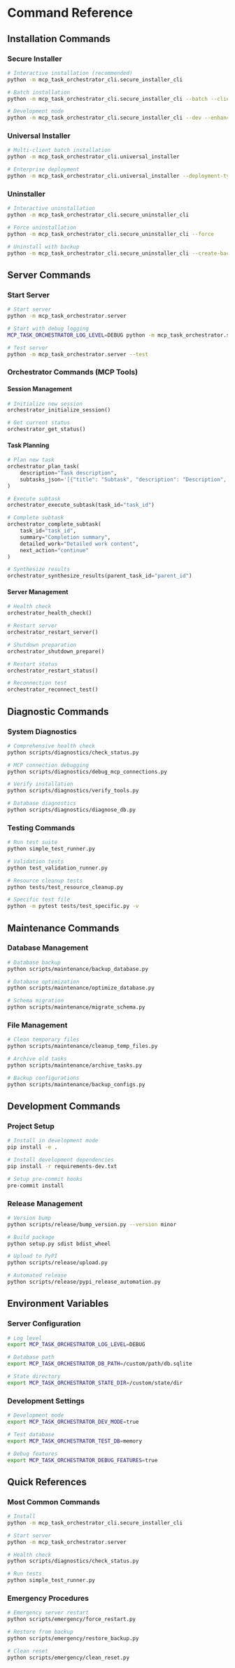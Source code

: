 # Command Reference

## Installation Commands

### Secure Installer
```bash
# Interactive installation (recommended)
python -m mcp_task_orchestrator_cli.secure_installer_cli

# Batch installation
python -m mcp_task_orchestrator_cli.secure_installer_cli --batch --clients claude-desktop,cursor

# Development mode
python -m mcp_task_orchestrator_cli.secure_installer_cli --dev --enhanced-security
```

### Universal Installer
```bash
# Multi-client batch installation
python -m mcp_task_orchestrator_cli.universal_installer

# Enterprise deployment
python -m mcp_task_orchestrator_cli.universal_installer --deployment-type enterprise
```

### Uninstaller
```bash
# Interactive uninstallation
python -m mcp_task_orchestrator_cli.secure_uninstaller_cli

# Force uninstallation
python -m mcp_task_orchestrator_cli.secure_uninstaller_cli --force

# Uninstall with backup
python -m mcp_task_orchestrator_cli.secure_uninstaller_cli --create-backup
```

## Server Commands

### Start Server
```bash
# Start server
python -m mcp_task_orchestrator.server

# Start with debug logging
MCP_TASK_ORCHESTRATOR_LOG_LEVEL=DEBUG python -m mcp_task_orchestrator.server

# Test server
python -m mcp_task_orchestrator.server --test
```

### Orchestrator Commands (MCP Tools)

#### Session Management
```python
# Initialize new session
orchestrator_initialize_session()

# Get current status
orchestrator_get_status()
```

#### Task Planning
```python
# Plan new task
orchestrator_plan_task(
    description="Task description",
    subtasks_json='[{"title": "Subtask", "description": "Description", "specialist_type": "implementer"}]'
)

# Execute subtask
orchestrator_execute_subtask(task_id="task_id")

# Complete subtask
orchestrator_complete_subtask(
    task_id="task_id",
    summary="Completion summary",
    detailed_work="Detailed work content",
    next_action="continue"
)

# Synthesize results
orchestrator_synthesize_results(parent_task_id="parent_id")
```

#### Server Management
```python
# Health check
orchestrator_health_check()

# Restart server
orchestrator_restart_server()

# Shutdown preparation
orchestrator_shutdown_prepare()

# Restart status
orchestrator_restart_status()

# Reconnection test
orchestrator_reconnect_test()
```

## Diagnostic Commands

### System Diagnostics
```bash
# Comprehensive health check
python scripts/diagnostics/check_status.py

# MCP connection debugging
python scripts/diagnostics/debug_mcp_connections.py

# Verify installation
python scripts/diagnostics/verify_tools.py

# Database diagnostics
python scripts/diagnostics/diagnose_db.py
```

### Testing Commands
```bash
# Run test suite
python simple_test_runner.py

# Validation tests
python test_validation_runner.py

# Resource cleanup tests
python tests/test_resource_cleanup.py

# Specific test file
python -m pytest tests/test_specific.py -v
```

## Maintenance Commands

### Database Management
```bash
# Database backup
python scripts/maintenance/backup_database.py

# Database optimization
python scripts/maintenance/optimize_database.py

# Schema migration
python scripts/maintenance/migrate_schema.py
```

### File Management
```bash
# Clean temporary files
python scripts/maintenance/cleanup_temp_files.py

# Archive old tasks
python scripts/maintenance/archive_tasks.py

# Backup configurations
python scripts/maintenance/backup_configs.py
```

## Development Commands

### Project Setup
```bash
# Install in development mode
pip install -e .

# Install development dependencies
pip install -r requirements-dev.txt

# Setup pre-commit hooks
pre-commit install
```

### Release Management
```bash
# Version bump
python scripts/release/bump_version.py --version minor

# Build package
python setup.py sdist bdist_wheel

# Upload to PyPI
python scripts/release/upload.py

# Automated release
python scripts/release/pypi_release_automation.py
```

## Environment Variables

### Server Configuration
```bash
# Log level
export MCP_TASK_ORCHESTRATOR_LOG_LEVEL=DEBUG

# Database path
export MCP_TASK_ORCHESTRATOR_DB_PATH=/custom/path/db.sqlite

# State directory
export MCP_TASK_ORCHESTRATOR_STATE_DIR=/custom/state/dir
```

### Development Settings
```bash
# Development mode
export MCP_TASK_ORCHESTRATOR_DEV_MODE=true

# Test database
export MCP_TASK_ORCHESTRATOR_TEST_DB=memory

# Debug features
export MCP_TASK_ORCHESTRATOR_DEBUG_FEATURES=true
```

## Quick References

### Most Common Commands
```bash
# Install
python -m mcp_task_orchestrator_cli.secure_installer_cli

# Start server
python -m mcp_task_orchestrator.server

# Health check
python scripts/diagnostics/check_status.py

# Run tests
python simple_test_runner.py
```

### Emergency Procedures
```bash
# Emergency server restart
python scripts/emergency/force_restart.py

# Restore from backup
python scripts/emergency/restore_backup.py

# Clean reset
python scripts/emergency/clean_reset.py
```